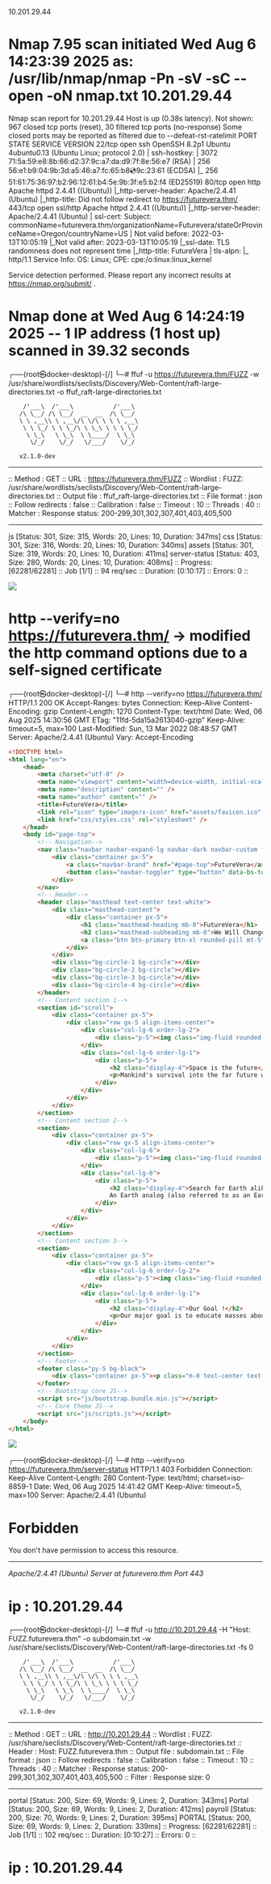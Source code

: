 10.201.29.44

# Nmap 7.95 scan initiated Wed Aug 6 14:23:39 2025 as: /usr/lib/nmap/nmap -Pn -sV -sC --open -oN nmap.txt 10.201.29.44

Nmap scan report for 10.201.29.44
Host is up (0.38s latency).
Not shown: 967 closed tcp ports (reset), 30 filtered tcp ports (no-response)
Some closed ports may be reported as filtered due to --defeat-rst-ratelimit
PORT STATE SERVICE VERSION
22/tcp open ssh OpenSSH 8.2p1 Ubuntu 4ubuntu0.13 (Ubuntu Linux; protocol 2.0)
| ssh-hostkey:
| 3072 71:5a:59:e8:8b:66:d2:37:9c:a7:da:d9:7f:8e:56:e7 (RSA)
| 256 56:e1:b9:04:9b:3d:a5:46:a7:fc:65:b8:cd:9c:23:61 (ECDSA)
|_ 256 51:61:75:36:97:b2:96:12:61:b4:5e:9b:3f:e5:b2:f4 (ED25519)
80/tcp open http Apache httpd 2.4.41 ((Ubuntu))
|\_http-server-header: Apache/2.4.41 (Ubuntu)
|\_http-title: Did not follow redirect to https://futurevera.thm/
443/tcp open ssl/http Apache httpd 2.4.41 ((Ubuntu))
|\_http-server-header: Apache/2.4.41 (Ubuntu)
| ssl-cert: Subject: commonName=futurevera.thm/organizationName=Futurevera/stateOrProvinceName=Oregon/countryName=US
| Not valid before: 2022-03-13T10:05:19
|\_Not valid after: 2023-03-13T10:05:19
|\_ssl-date: TLS randomness does not represent time
|\_http-title: FutureVera
| tls-alpn:
|_ http/1.1
Service Info: OS: Linux; CPE: cpe:/o:linux:linux_kernel

Service detection performed. Please report any incorrect results at https://nmap.org/submit/ .

# Nmap done at Wed Aug 6 14:24:19 2025 -- 1 IP address (1 host up) scanned in 39.32 seconds

┌──(root㉿docker-desktop)-[/]
└─# ffuf -u https://futurevera.thm/FUZZ -w /usr/share/wordlists/seclists/Discovery/Web-Content/raft-large-directories.txt -o ffuf_raft-large-directories.txt

        /'___\  /'___\           /'___\
       /\ \__/ /\ \__/  __  __  /\ \__/
       \ \ ,__\\ \ ,__\/\ \/\ \ \ \ ,__\
        \ \ \_/ \ \ \_/\ \ \_\ \ \ \ \_/
         \ \_\   \ \_\  \ \____/  \ \_\
          \/_/    \/_/   \/___/    \/_/

       v2.1.0-dev

---

:: Method : GET
:: URL : https://futurevera.thm/FUZZ
:: Wordlist : FUZZ: /usr/share/wordlists/seclists/Discovery/Web-Content/raft-large-directories.txt
:: Output file : ffuf_raft-large-directories.txt
:: File format : json
:: Follow redirects : false
:: Calibration : false
:: Timeout : 10
:: Threads : 40
:: Matcher : Response status: 200-299,301,302,307,401,403,405,500

---

js [Status: 301, Size: 315, Words: 20, Lines: 10, Duration: 347ms]
css [Status: 301, Size: 316, Words: 20, Lines: 10, Duration: 340ms]
assets [Status: 301, Size: 319, Words: 20, Lines: 10, Duration: 411ms]
server-status [Status: 403, Size: 280, Words: 20, Lines: 10, Duration: 408ms]
:: Progress: [62281/62281] :: Job [1/1] :: 94 req/sec :: Duration: [0:10:17] :: Errors: 0 ::

![](https://velog.velcdn.com/images/agnusdei1207/post/c9bf1c1f-1911-4cdc-bce1-b77213d43391/image.png)

# http --verify=no https://futurevera.thm/ -> modified the http command options due to a self-signed certificate

┌──(root㉿docker-desktop)-[/]
└─# http --verify=no https://futurevera.thm/
HTTP/1.1 200 OK
Accept-Ranges: bytes
Connection: Keep-Alive
Content-Encoding: gzip
Content-Length: 1270
Content-Type: text/html
Date: Wed, 06 Aug 2025 14:30:56 GMT
ETag: "11fd-5da15a2613040-gzip"
Keep-Alive: timeout=5, max=100
Last-Modified: Sun, 13 Mar 2022 08:48:57 GMT
Server: Apache/2.4.41 (Ubuntu)
Vary: Accept-Encoding

```html
<!DOCTYPE html>
<html lang="en">
    <head>
        <meta charset="utf-8" />
        <meta name="viewport" content="width=device-width, initial-scale=1, shrink-to-fit=no" />
        <meta name="description" content="" />
        <meta name="author" content="" />
        <title>FutureVera</title>
        <link rel="icon" type="image/x-icon" href="assets/favicon.ico" />
        <link href="css/styles.css" rel="stylesheet" />
    </head>
    <body id="page-top">
        <!-- Navigation-->
        <nav class="navbar navbar-expand-lg navbar-dark navbar-custom fixed-top">
            <div class="container px-5">
                <a class="navbar-brand" href="#page-top">FutureVera</a>
                <button class="navbar-toggler" type="button" data-bs-toggle="collapse" data-bs-target="#navbarResponsive" aria-controls="navbarResponsive" aria-expanded="false" aria-label="Toggle navigation"><span class="navbar-toggler-icon"></span></button>
            </div>
        </nav>
        <!-- Header-->
        <header class="masthead text-center text-white">
            <div class="masthead-content">
                <div class="container px-5">
                    <h1 class="masthead-heading mb-0">FutureVera</h1>
                    <h2 class="masthead-subheading mb-0">We Will Change the Future Together</h2>
                    <a class="btn btn-primary btn-xl rounded-pill mt-5" href="#scroll">Learn More</a>
                </div>
            </div>
            <div class="bg-circle-1 bg-circle"></div>
            <div class="bg-circle-2 bg-circle"></div>
            <div class="bg-circle-3 bg-circle"></div>
            <div class="bg-circle-4 bg-circle"></div>
        </header>
        <!-- Content section 1-->
        <section id="scroll">
            <div class="container px-5">
                <div class="row gx-5 align-items-center">
                    <div class="col-lg-6 order-lg-2">
                        <div class="p-5"><img class="img-fluid rounded-circle" src="assets/img/01.jpg" alt="..." /></div>
                    </div>
                    <div class="col-lg-6 order-lg-1">
                        <div class="p-5">
                            <h2 class="display-4">Space is the future</h2>
                            <p>Mankind's survival into the far future will very likely require extensive space colonization.</p>
                        </div>
                    </div>
                </div>
            </div>
        </section>
        <!-- Content section 2-->
        <section>
            <div class="container px-5">
                <div class="row gx-5 align-items-center">
                    <div class="col-lg-6">
                        <div class="p-5"><img class="img-fluid rounded-circle" src="assets/img/02.jpg" alt="..." /></div>
                    </div>
                    <div class="col-lg-6">
                        <div class="p-5">
                            <h2 class="display-4">Search for Earth alike planets is on.</h2>
                            An Earth analog (also referred to as an Earth analogue, Earth twin, or Earth-like planet, though this latter term may refer to any terrestrial planet) is a planet or moon with environmental conditions similar to those found on Earth.</p>
                        </div>
                    </div>
                </div>
            </div>
        </section>
        <!-- Content section 3-->
        <section>
            <div class="container px-5">
                <div class="row gx-5 align-items-center">
                    <div class="col-lg-6 order-lg-2">
                        <div class="p-5"><img class="img-fluid rounded-circle" src="assets/img/03.jpg" alt="..." /></div>
                    </div>
                    <div class="col-lg-6 order-lg-1">
                        <div class="p-5">
                            <h2 class="display-4">Our Goal !</h2>
                            <p>Our major goal is to educate masses about space, the future of space travels and the possibilities. Along with that we are also doing our own space research.</p>
                        </div>
                    </div>
                </div>
            </div>
        </section>
        <!-- Footer-->
        <footer class="py-5 bg-black">
            <div class="container px-5"><p class="m-0 text-center text-white small">Copyright &copy;futurevera.thm</p></div>
        </footer>
        <!-- Bootstrap core JS-->
        <script src="js/bootstrap.bundle.min.js"></script>
        <!-- Core theme JS-->
        <script src="js/scripts.js"></script>
    </body>
</html>
```

![](https://velog.velcdn.com/images/agnusdei1207/post/2280862a-897b-428c-814e-7846f75fa141/image.png)

┌──(root㉿docker-desktop)-[/]
└─# http --verify=no https://futurevera.thm/server-status
HTTP/1.1 403 Forbidden
Connection: Keep-Alive
Content-Length: 280
Content-Type: text/html; charset=iso-8859-1
Date: Wed, 06 Aug 2025 14:41:42 GMT
Keep-Alive: timeout=5, max=100
Server: Apache/2.4.41 (Ubuntu)

<!DOCTYPE HTML PUBLIC "-//IETF//DTD HTML 2.0//EN">
<html><head>
<title>403 Forbidden</title>
</head><body>
<h1>Forbidden</h1>
<p>You don't have permission to access this resource.</p>
<hr>
<address>Apache/2.4.41 (Ubuntu) Server at futurevera.thm Port 443</address>
</body></html>

# ip : 10.201.29.44

┌──(root㉿docker-desktop)-[/]
└─# ffuf -u http://10.201.29.44 -H "Host: FUZZ.futurevera.thm" -o subdomain.txt -w /usr/share/seclists/Discovery/Web-Content/raft-large-directories.txt -fs 0

        /'___\  /'___\           /'___\
       /\ \__/ /\ \__/  __  __  /\ \__/
       \ \ ,__\\ \ ,__\/\ \/\ \ \ \ ,__\
        \ \ \_/ \ \ \_/\ \ \_\ \ \ \ \_/
         \ \_\   \ \_\  \ \____/  \ \_\
          \/_/    \/_/   \/___/    \/_/

       v2.1.0-dev

---

:: Method : GET
:: URL : http://10.201.29.44
:: Wordlist : FUZZ: /usr/share/seclists/Discovery/Web-Content/raft-large-directories.txt
:: Header : Host: FUZZ.futurevera.thm
:: Output file : subdomain.txt
:: File format : json
:: Follow redirects : false
:: Calibration : false
:: Timeout : 10
:: Threads : 40
:: Matcher : Response status: 200-299,301,302,307,401,403,405,500
:: Filter : Response size: 0

---

portal [Status: 200, Size: 69, Words: 9, Lines: 2, Duration: 343ms]
Portal [Status: 200, Size: 69, Words: 9, Lines: 2, Duration: 412ms]
payroll [Status: 200, Size: 70, Words: 9, Lines: 2, Duration: 395ms]
PORTAL [Status: 200, Size: 69, Words: 9, Lines: 2, Duration: 339ms]
:: Progress: [62281/62281] :: Job [1/1] :: 102 req/sec :: Duration: [0:10:27] :: Errors: 0 ::

# ip : 10.201.29.44
